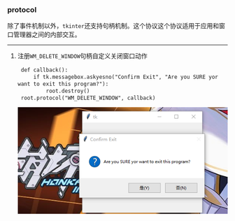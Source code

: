 ### protocol

除了事件机制以外，`tkinter`还支持句柄机制。这个协议这个协议适用于应用和窗口管理器之间的内部交互。

-----------------------------

1. 注册`WM_DELETE_WINDOW`句柄自定义关闭窗口动作

        def callback():
            if tk.messagebox.askyesno("Confirm Exit", "Are you SURE yor want to exit this program?"):
                root.destroy()
        root.protocol("WM_DELETE_WINDOW", callback)
        
   ![](static/211939734d4df668b5edf38c1cf2a095.png)